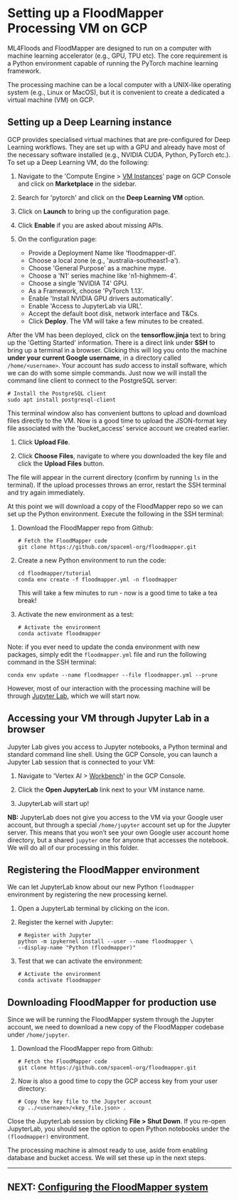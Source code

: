 # Setting up a FloodMapper Processing VM on GCP

ML4Floods and FloodMapper are designed to run on a computer with
machine learning accelerator (e.g., GPU, TPU etc). The core requirement
is a Python environment capable of running the PyTorch machine
learning framework.

The processing machine can be a local computer with a UNIX-like
operating system (e.g., Linux or MacOS), but it is convenient to
create a dedicated a virtual machine (VM) on GCP.

## Setting up a Deep Learning instance

GCP provides specialised virtual machines that are pre-configured for
Deep Learning workflows. They are set up with a GPU and already have
most of the necessary software installed (e.g., NVIDIA CUDA, Python,
PyTorch etc.). To set up a Deep Learning VM, do the following:

 1. Navigate to the 'Compute Engine > [VM
    Instances](https://console.cloud.google.com/compute/instances)'
    page on GCP Console and click on **Marketplace** in the sidebar.

 1. Search for 'pytorch' and click on the **Deep Learning VM** option.

 1. Click on **Launch** to bring up the configuration page.

 1. Click **Enable** if you are asked about missing APIs.

 1. On the configuration page:
     * Provide a Deployment Name like 'floodmapper-dl'.
     * Choose a local zone (e.g., 'australia-southeast1-a').
     * Choose 'General Purpose' as a machine mype.
     * Choose a 'N1' series machine like 'n1-highmem-4'.
     * Choose a single 'NVIDIA T4' GPU.
     * As a Framework, choose 'PyTorch 1.13'.
     * Enable 'Install NVIDIA GPU drivers automatically'.
     * Enable 'Access to JupyterLab via URL'.
     * Accept the default boot disk, network interface and T&Cs.
     * Click **Deploy**. The VM will take a few minutes to be created.

After the VM has been deployed, click on the **tensorflow.jinja** text
to bring up the 'Getting Started' information. There is a direct link
under **SSH** to bring up a terminal in a browser. Clicking this will
log you onto the machine **under your current Google username**, in a
directory called ```/home/<username>```. Your account has *sudo*
access to install software, which we can do with some simple
commands. Just now we will install the command line client to connect
to the PostgreSQL server:

```
# Install the PostgreSQL client
sudo apt install postgresql-client
```

This terminal window also has convenient buttons to upload and
download files directly to the VM. Now is a good time to upload the
JSON-format key file associated with the 'bucket_access' service
account we created earlier.

 1. Click **Upload File**.

 1. Click **Choose Files**, navigate to where you downloaded the key
 file and click the **Upload Files** button.

The file will appear in the current directory (confirm by running
```ls``` in the terminal). If the upload processes throws an error,
restart the SSH terminal and try again immediately.

At this point we will download a copy of the FloodMapper repo so we
can set up the Python environment. Execute the following in the
SSH terminal:

 1. Download the FloodMapper repo from Github:
     ```
     # Fetch the FloodMapper code
     git clone https://github.com/spaceml-org/floodmapper.git
     ```

 1. Create a new Python environment to run the code:
     ```
     cd floodmapper/tutorial
     conda env create -f floodmapper.yml -n floodmapper
     ```
     This will take a few minutes to run - now is a good time to
     take a tea break!

 1. Activate the new environment as a test:
     ```
     # Activate the environment
     conda activate floodmapper
     ```

Note: if you ever need to update the conda environment with new
packages, simply edit the ```floodmapper.yml``` file and run the
following command in the SSH terminal:

```
conda env update --name floodmapper --file floodmapper.yml --prune
```

However, most of our interaction with the processing machine will be
through [Jupyter Lab](https://jupyter.org/), which we will start now.


## Accessing your VM through Jupyter Lab in a browser

Jupyter Lab gives you access to Jupyter notebooks, a Python terminal
and standard command line shell. Using the GCP Console, you can launch
a Jupyter Lab session that is connected to your VM:

 1. Navigate to 'Vertex AI >
    [Workbench](https://console.cloud.google.com/vertex-ai/workbench)'
    in the GCP Console.
 1. Click the **Open JupyterLab** link next to your VM instance name.

 1. JupyterLab will start up!

**NB:** JupyterLab does not give you access to the VM via your Google
user account, but through a special ```/home/jupyter``` account set up
for the Jupyter server. This means that you won’t see your own Google
user account home directory, but a shared ```jupyter``` one for anyone
that accesses the notebook. We will do all of our processing in this
folder.


## Registering the FloodMapper environment

We can let JupyterLab know about our new Python ```floodmapper```
environment by registering the new processing kernel.


 1. Open a JupyterLab terminal by clicking on the icon.

 1. Register the kernel with Jupyter:

     ```
     # Register with Jupyter
     python -m ipykernel install --user --name floodmapper \
     --display-name "Python (floodmapper)"
     ```

 1. Test that we can activate the environment:
     ```
     # Activate the environment
     conda activate floodmapper
     ```

## Downloading FloodMapper for production use

Since we will be running the FloodMapper system through the Jupyter
account, we need to download a new copy of the FloodMapper codebase
under ```/home/jupyter```.


 1. Download the FloodMapper repo from Github:
     ```
     # Fetch the FloodMapper code
     git clone https://github.com/spaceml-org/floodmapper.git
     ```
 1. Now is also a good time to copy the GCP access key from your user directory:
     ```
     # Copy the key file to the Jupyter account
     cp ../<username>/<key_file.json> .
     ```

Close the JupyterLab session by clicking **File > Shut Down**. If you
re-open JupyterLab, you should see the option to open Python notebooks
under the `(floodmapper)` environment.


The processing machine is almost ready to use, aside from enabling
database and bucket access. We will set these up in the next steps.

---

## NEXT: [Configuring the FloodMapper system](02c_SETUP_CONFIGURATION.md)
